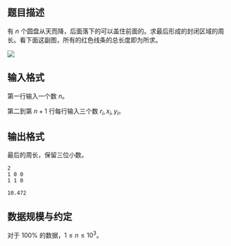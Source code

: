 ## 题目描述

有 $n$ 个圆盘从天而降，后面落下的可以盖住前面的。求最后形成的封闭区域的周长。看下面这副图，所有的红色线条的总长度即为所求。

![](file://pic1.jpg)

## 输入格式

第一行输入一个数 $n$。

第二到第 $n+1$ 行每行输入三个数 $r_i,x_i,y_i$。

## 输出格式

最后的周长，保留三位小数。


```input1
2
1 0 0
1 1 0
```


```output1
10.472
```

## 数据规模与约定

对于 $100\%$ 的数据，$1\le n\le 10^3$。
